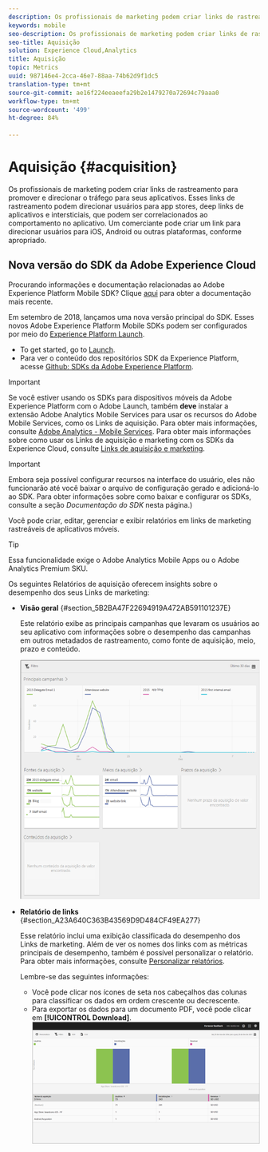 ```yaml
---
description: Os profissionais de marketing podem criar links de rastreamento para promover e direcionar o tráfego para seus aplicativos. Esses links de rastreamento podem direcionar usuários para app stores, deep links de aplicativos e intersticiais, que podem ser correlacionados ao comportamento no aplicativo. Um comerciante pode criar um link para direcionar usuários para iOS, Android ou outras plataformas, conforme apropriado.
keywords: mobile
seo-description: Os profissionais de marketing podem criar links de rastreamento para promover e direcionar o tráfego para seus aplicativos. Esses links de rastreamento podem direcionar usuários para app stores, deep links de aplicativos e intersticiais, que podem ser correlacionados ao comportamento no aplicativo. Um comerciante pode criar um link para direcionar usuários para iOS, Android ou outras plataformas, conforme apropriado.
seo-title: Aquisição
solution: Experience Cloud,Analytics
title: Aquisição
topic: Metrics
uuid: 987146e4-2cca-46e7-88aa-74b62d9f1dc5
translation-type: tm+mt
source-git-commit: ae16f224eeaeefa29b2e1479270a72694c79aaa0
workflow-type: tm+mt
source-wordcount: '499'
ht-degree: 84%

---
```



# Aquisição {#acquisition}

Os profissionais de marketing podem criar links de rastreamento para promover e direcionar o tráfego para seus aplicativos. Esses links de rastreamento podem direcionar usuários para app stores, deep links de aplicativos e intersticiais, que podem ser correlacionados ao comportamento no aplicativo. Um comerciante pode criar um link para direcionar usuários para iOS, Android ou outras plataformas, conforme apropriado.

## Nova versão do SDK da Adobe Experience Cloud

Procurando informações e documentação relacionadas ao Adobe Experience Platform Mobile SDK? Clique [aqui](https://aep-sdks.gitbook.io/docs/) para obter a documentação mais recente.

Em setembro de 2018, lançamos uma nova versão principal do SDK. Esses novos Adobe Experience Platform Mobile SDKs podem ser configurados por meio do [Experience Platform Launch](https://www.adobe.com/br/experience-platform/launch.html).

* To get started, go to [Launch](https://launch.adobe.com/).
* Para ver o conteúdo dos repositórios SDK da Experience Platform, acesse [Github: SDKs da Adobe Experience Platform](https://github.com/Adobe-Marketing-Cloud/acp-sdks).

>[!IMPORTANT]
>
> Se você estiver usando os SDKs para dispositivos móveis da Adobe Experience Platform com o Adobe Launch, também **deve** instalar a extensão Adobe Analytics Mobile Services para usar os recursos do Adobe Mobile Services, como os Links de aquisição. Para obter mais informações, consulte [Adobe Analytics - Mobile Services](https://aep-sdks.gitbook.io/docs/using-mobile-extensions/adobe-analytics-mobile-services). Para obter mais informações sobre como usar os Links de aquisição e marketing com os SDKs da Experience Cloud, consulte [Links de aquisição e marketing](https://aep-sdks.gitbook.io/docs/using-mobile-extensions/adobe-analytics-mobile-services#acquisition-and-marketing-links).

>[!IMPORTANT]
>
>Embora seja possível configurar recursos na interface do usuário, eles não funcionarão até você baixar o arquivo de configuração gerado e adicioná-lo ao SDK. Para obter informações sobre como baixar e configurar os SDKs, consulte a seção *Documentação do SDK* nesta página.)

Você pode criar, editar, gerenciar e exibir relatórios em links de marketing rastreáveis de aplicativos móveis.

>[!TIP]
>
>Essa funcionalidade exige o Adobe Analytics Mobile Apps ou o Adobe Analytics Premium SKU.

Os seguintes Relatórios de aquisição oferecem insights sobre o desempenho dos seus Links de marketing:

* **Visão geral** {#section_5B2BA47F22694919A472AB591101237E}

   Este relatório exibe as principais campanhas que levaram os usuários ao seu aplicativo com informações sobre o desempenho das campanhas em outros metadados de rastreamento, como fonte de aquisição, meio, prazo e conteúdo.

   ![](assets/acquisition_overview.png)

* **Relatório de links** {#section_A23A640C363B43569D9D484CF49EA277}

   Esse relatório inclui uma exibição classificada do desempenho dos Links de marketing. Além de ver os nomes dos links com as métricas principais de desempenho, também é possível personalizar o relatório. Para obter mais informações, consulte [Personalizar relatórios](/help/using/usage/reports-customize/t-reports-customize.md).

   Lembre-se das seguintes informações:

   * Você pode clicar nos ícones de seta nos cabeçalhos das colunas para classificar os dados em ordem crescente ou decrescente.
   * Para exportar os dados para um documento PDF, você pode clicar em **[!UICONTROL Download]**.
   ![](assets/acquisition_name.png)
